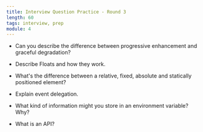 ```yaml
---
title: Interview Question Practice - Round 3
length: 60
tags: interview, prep
module: 4
---
```


- Can you describe the difference between progressive enhancement and graceful degradation?

- Describe Floats and how they work.

- What's the difference between a relative, fixed, absolute and statically positioned element?

- Explain event delegation.

- What kind of information might you store in an environment variable? Why?

- What is an API?